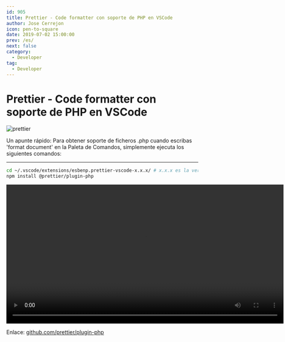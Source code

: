 ```yaml
---
id: 905
title: Prettier - Code formatter con soporte de PHP en VSCode
author: Jose Cerrejon
icon: pen-to-square
date: 2019-07-02 15:00:00
prev: /es/
next: false
category:
  - Developer
tag:
  - Developer
---
```


# Prettier - Code formatter con soporte de PHP en VSCode

![prettier](/images/2019/07/prettier.png)

Un apunte rápido: Para obtener soporte de ficheros .php cuando escribas 'format document' en la Paleta de Comandos, simplemente ejecuta los siguientes comandos:

- - -

```bash
cd ~/.vscode/extensions/esbenp.prettier-vscode-x.x.x/ # x.x.x es la version de la extension que tengas actualmente
npm install @prettier/plugin-php
```

<video width="728" controls>
  <source src="/videos/prettier-php.mp4" type="video/mp4">
  Your browser does not support HTML5 video.
</video>

Enlace: [github.com/prettier/plugin-php](https://github.com/prettier/plugin-php)